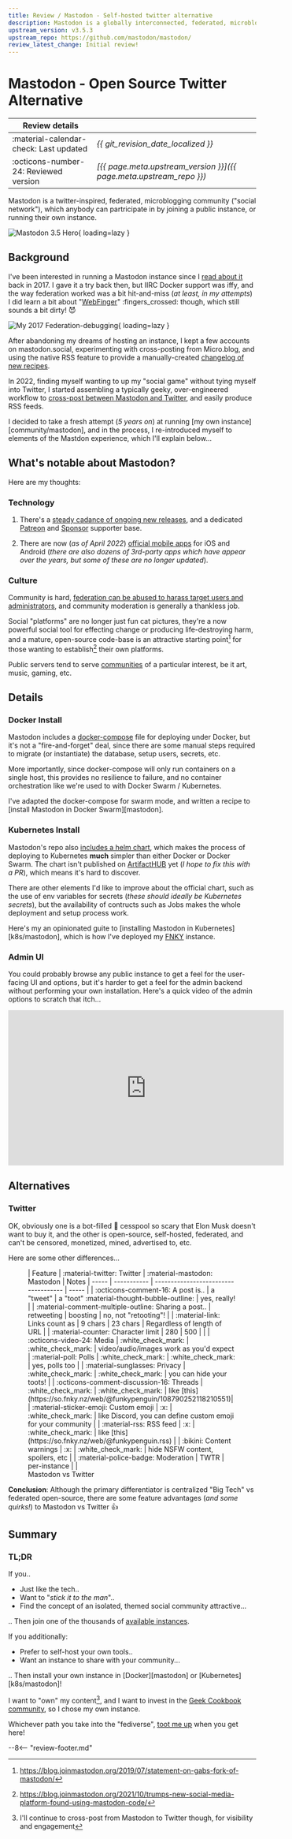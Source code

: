 ```yaml
---
title: Review / Mastodon - Self-hosted twitter alternative
description: Mastodon is a globally interconnected, federated, microblogging community / social network
upstream_version: v3.5.3
upstream_repo: https://github.com/mastodon/mastodon/
review_latest_change: Initial review!
---
```


# Mastodon - Open Source Twitter Alternative

| Review details      |                           |
| ----------- | ------------------------------------ |
| :material-calendar-check: Last updated       | *{{ git_revision_date_localized }}* |
| :octicons-number-24: Reviewed version       | *[{{ page.meta.upstream_version }}]({{ page.meta.upstream_repo }})* |

Mastodon is a twitter-inspired, federated, microblogging community ("social network"), which anybody can partricipate in by joining a public instance, or running their own instance.

![Mastodon 3.5 Hero](/images/reviews/mastodon.png){ loading=lazy }

## Background

I've been interested in running a Mastodon instance since I [read about it](https://www.theverge.com/2017/4/4/15177856/mastodon-social-network-twitter-clone) back in 2017. I gave it a try back then, but IIRC Docker support was iffy, and the way federation worked was a bit hit-and-miss (*at least, in my attempts*) I did learn a bit about "[WebFinger](https://docs.joinmastodon.org/spec/webfinger/)" :fingers_crossed: though, which still sounds a bit dirty! :smiling_imp:

![My 2017 Federation-debugging](/images/reviews/mastodon-back-in-2017.png){ loading=lazy }

After abandoning my dreams of hosting an instance, I kept a few accounts on mastodon.social, experimenting with cross-posting from Micro.blog, and using the native RSS feature to provide a manually-created [changelog of new recipes](/recent-changes/).

In 2022, finding myself wanting to up my "social game" without tying myself into Twitter, I started assembling a typically geeky, over-engineered workflow to [cross-post between Mastodon and Twitter](https://crossposter.masto.donte.com.br/), and easily produce RSS feeds.

I decided to take a fresh attempt (*5 years on*) at running [my own instance][community/mastodon], and in the process, I re-introduced myself to elements of the Mastdon experience, which I'll explain below...

## What's notable about Mastodon?

Here are my thoughts:

### Technology

1. There's a [steady cadance of ongoing new releases](https://blog.joinmastodon.org/categories/new-features/), and a dedicated [Patreon](https://www.patreon.com/user?u=619786) and [Sponsor](https://joinmastodon.org/sponsors) supporter base.

2. There are now (*as of April 2022*) [official mobile apps](https://blog.joinmastodon.org/2022/04/official-apps-now-available-for-ios-and-android/) for iOS and Android (*there are also dozens of 3rd-party apps which have appear over the years, but some of these are no longer updated*).

### Culture

Community is hard, [federation can be abused to harass target users and administrators](https://wilwheaton.net/2018/08/the-world-is-a-terrible-place-right-now-and-thats-largely-because-it-is-what-we-make-it/), and community moderation is generally a thankless job.

Social "platforms" are no longer just fun cat pictures, they're a now powerful social tool for effecting change or producing life-destroying harm, and a mature, open-source code-base is an attractive starting point[^1] for those wanting to establish[^2] their own platforms.

Public servers tend to serve [communities](https://joinmastodon.org/communities) of a particular interest, be it art, music, gaming, etc.

## Details

### Docker Install

Mastodon includes a [docker-compose](https://github.com/mastodon/mastodon/blob/main/docker-compose.yml) file for deploying under Docker, but it's not a "fire-and-forget" deal, since there are some manual steps required to migrate (or instantiate) the database, setup users, secrets, etc.

More importantly, since docker-compose will only run containers on a single host, this provides no resilience to failure, and no container orchestration like we're used to with Docker Swarm / Kubernetes.

I've adapted the docker-compose for swarm mode, and written a recipe to [install Mastodon in Docker Swarm][mastodon].

### Kubernetes Install

Mastodon's repo also [includes a helm chart](https://github.com/mastodon/mastodon/tree/main/chart), which makes the process of deploying to Kubernetes **much** simpler than either Docker or Docker Swarm. The chart isn't published on [ArtifactHUB](https://artifacthub.io/packages/search?ts_query_web=mastodon&sort=relevance&page=1) yet (*I hope to fix this with a PR*), which means it's hard to discover.

There are other elements I'd like to improve about the official chart, such as the use of env variables for secrets (*these should ideally be Kubernetes secrets*), but the availability of contructs such as Jobs makes the whole deployment and setup process work.

Here's my an opinionated guite to [installing Mastodon in Kubernetes][k8s/mastodon], which is how I've deployed my [FNKY](https://so.fnky.nz ) instance.

### Admin UI

You could probably browse any public instance to get a feel for the user-facing UI and options, but it's harder to get a feel for the admin backend without performing your own installation. Here's a quick video of the admin options to scratch that itch...

<iframe width="560" height="315" src="https://www.youtube.com/embed/iDBz5HPhQl4" title="YouTube video player" frameborder="0" allow="accelerometer; autoplay; clipboard-write; encrypted-media; gyroscope; picture-in-picture" allowfullscreen></iframe>

## Alternatives

### Twitter

OK, obviously one is a bot-filled :robot: cesspool so scary that Elon Musk doesn't want to buy it, and the other is open-source, self-hosted, federated, and can't be censored, monetized, mined, advertised to, etc.

Here are some other differences...

<figure markdown>
| Feature | :material-twitter: Twitter      | :material-mastodon: Mastodon | Notes
| ----- | ----------- | ------------------------------------ | ----- |
| :octicons-comment-16: A post is.. | a "tweet" | a "toot" :material-thought-bubble-outline: | yes, really! |
| :material-comment-multiple-outline: Sharing a post.. | retweeting | boosting | no, not "retooting"! |
| :material-link: Links count as | 9 chars | 23 chars | Regardless of length of URL |
| :material-counter: Character limit | 280 | 500 | |
| :octicons-video-24: Media | :white_check_mark: | :white_check_mark: | video/audio/images work as you'd expect
| :material-poll: Polls | :white_check_mark: | :white_check_mark: | yes, polls too |
| :material-sunglasses: Privacy | :white_check_mark: | :white_check_mark: | you can hide your toots! |
| :octicons-comment-discussion-16: Threads | :white_check_mark: | :white_check_mark: | like [this](https://so.fnky.nz/web/@funkypenguin/108790252118210551)|
| :material-sticker-emoji: Custom emoji | :x: | :white_check_mark: | like Discord, you can define custom emoji for your community |
| :material-rss: RSS feed | :x: | :white_check_mark: | like [this](https://so.fnky.nz/web/@funkypenguin.rss) |
| :bikini: Content warnings | :x: | :white_check_mark: | hide NSFW content, spoilers, etc |
| :material-police-badge: Moderation | TWTR | per-instance | |

  <figcaption>Mastodon vs Twitter</figcaption>
</figure>

**Conclusion**: Although the primary differentiator is centralized "Big Tech" vs federated open-source, there are some feature advantages (*and some quirks!*) to Mastodon vs Twitter :thumbsup:

## Summary

### TL;DR

If you..

* Just like the tech..
* Want to "*stick it to the man*"..
* Find the concept of an isolated, themed social community attractive...

.. Then join one of the thousands of [available instances](https://joinmastodon.org/communities).

If you additionally:

* Prefer to self-host your own tools..
* Want an instance to share with your community...

.. Then install your own instance in [Docker][mastodon] or [Kubernetes][k8s/mastodon]!

I want to "own" my content[^3], and I want to invest in the [Geek Cookbook community](/community/), so I chose my own instance.

Whichever path you take into the "fediverse", [toot me up](https://so.fnky.nz/@funkypenguin) when you get here!

--8<-- "review-footer.md"

[^1]: https://blog.joinmastodon.org/2019/07/statement-on-gabs-fork-of-mastodon/
[^2]: https://blog.joinmastodon.org/2021/10/trumps-new-social-media-platform-found-using-mastodon-code/
[^3]: I'll continue to cross-post from Mastodon to Twitter though, for visibility and engagement
